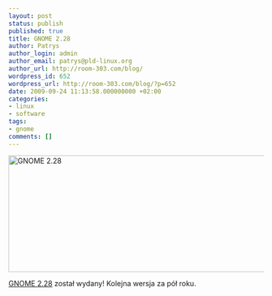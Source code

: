 ```yaml
---
layout: post
status: publish
published: true
title: GNOME 2.28
author: Patrys
author_login: admin
author_email: patrys@pld-linux.org
author_url: http://room-303.com/blog/
wordpress_id: 652
wordpress_url: http://room-303.com/blog/?p=652
date: 2009-09-24 11:13:58.000000000 +02:00
categories:
- linux
- software
tags:
- gnome
comments: []
---
```

<p class="strip"><a href="http://www.flickr.com/photos/patrys/3949514437/" title="GNOME 2.28 by patrys, on Flickr"><img src="http://farm3.static.flickr.com/2436/3949514437_da9709a699_o.png" width="620" height="230" alt="GNOME 2.28" /></a></p>

<p><a href="http://library.gnome.org/misc/release-notes/2.28/index.html.pl">GNOME 2.28</a> został wydany! Kolejna wersja za pół roku.</p>
